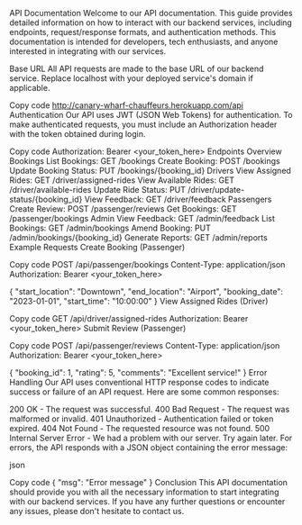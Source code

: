 API Documentation
Welcome to our API documentation. This guide provides detailed information on how to interact with our backend services, including endpoints, request/response formats, and authentication methods. This documentation is intended for developers, tech enthusiasts, and anyone interested in integrating with our services.

Base URL
All API requests are made to the base URL of our backend service. Replace localhost with your deployed service's domain if applicable.


Copy code
http://canary-wharf-chauffeurs.herokuapp.com/api
Authentication
Our API uses JWT (JSON Web Tokens) for authentication. To make authenticated requests, you must include an Authorization header with the token obtained during login.


Copy code
Authorization: Bearer <your_token_here>
Endpoints Overview
Bookings
List Bookings: GET /bookings
Create Booking: POST /bookings
Update Booking Status: PUT /bookings/{booking_id}
Drivers
View Assigned Rides: GET /driver/assigned-rides
View Available Rides: GET /driver/available-rides
Update Ride Status: PUT /driver/update-status/{booking_id}
View Feedback: GET /driver/feedback
Passengers
Create Review: POST /passenger/reviews
Get Bookings: GET /passenger/bookings
Admin
View Feedback: GET /admin/feedback
List Bookings: GET /admin/bookings
Amend Booking: PUT /admin/bookings/{booking_id}
Generate Reports: GET /admin/reports
Example Requests
Create Booking (Passenger)

Copy code
POST /api/passenger/bookings
Content-Type: application/json
Authorization: Bearer <your_token_here>

{
  "start_location": "Downtown",
  "end_location": "Airport",
  "booking_date": "2023-01-01",
  "start_time": "10:00:00"
}
View Assigned Rides (Driver)

Copy code
GET /api/driver/assigned-rides
Authorization: Bearer <your_token_here>
Submit Review (Passenger)

Copy code
POST /api/passenger/reviews
Content-Type: application/json
Authorization: Bearer <your_token_here>

{
  "booking_id": 1,
  "rating": 5,
  "comments": "Excellent service!"
}
Error Handling
Our API uses conventional HTTP response codes to indicate success or failure of an API request. Here are some common responses:

200 OK - The request was successful.
400 Bad Request - The request was malformed or invalid.
401 Unauthorized - Authentication failed or token expired.
404 Not Found - The requested resource was not found.
500 Internal Server Error - We had a problem with our server. Try again later.
For errors, the API responds with a JSON object containing the error message:

json


Copy code
{
  "msg": "Error message"
}
Conclusion
This API documentation should provide you with all the necessary information to start integrating with our backend services. If you have any further questions or encounter any issues, please don't hesitate to contact us.
